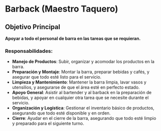 # Barback (Maestro Taquero)

## Objetivo Principal
**Apoyar a todo el personal de barra en las tareas que se requieran.**

### Responsabilidades:
- **Manejo de Productos**: Subir, organizar y acomodar los productos en la barra.
- **Preparación y Montaje**: Montar la barra, preparar bebidas y cafés, y asegurar que todo esté listo para el servicio.
- **Limpieza y Mantenimiento**: Mantener la barra limpia, lavar vasos y utensilios, y asegurarse de que el área esté en perfecto estado.
- **Apoyo General**: Asistir al bartender y al barback en la preparación de bebidas, y apoyar en cualquier otra tarea que se necesite durante el servicio.
- **Organización y Logística**: Gestionar el inventario básico de productos, asegurando que todo esté disponible y en orden.
- **Cierre**: Ayudar en el cierre de la barra, asegurando que todo esté limpio y preparado para el siguiente turno.
